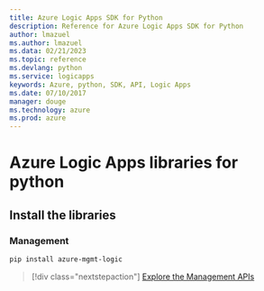 ```yaml
---
title: Azure Logic Apps SDK for Python
description: Reference for Azure Logic Apps SDK for Python
author: lmazuel
ms.author: lmazuel
ms.data: 02/21/2023
ms.topic: reference
ms.devlang: python
ms.service: logicapps
keywords: Azure, python, SDK, API, Logic Apps
ms.date: 07/10/2017
manager: douge
ms.technology: azure
ms.prod: azure
---
```

# Azure Logic Apps libraries for python

## Install the libraries


### Management

```bash
pip install azure-mgmt-logic
```
> [!div class="nextstepaction"]
> [Explore the Management APIs](/python/api/overview/azure/logicapps/management)